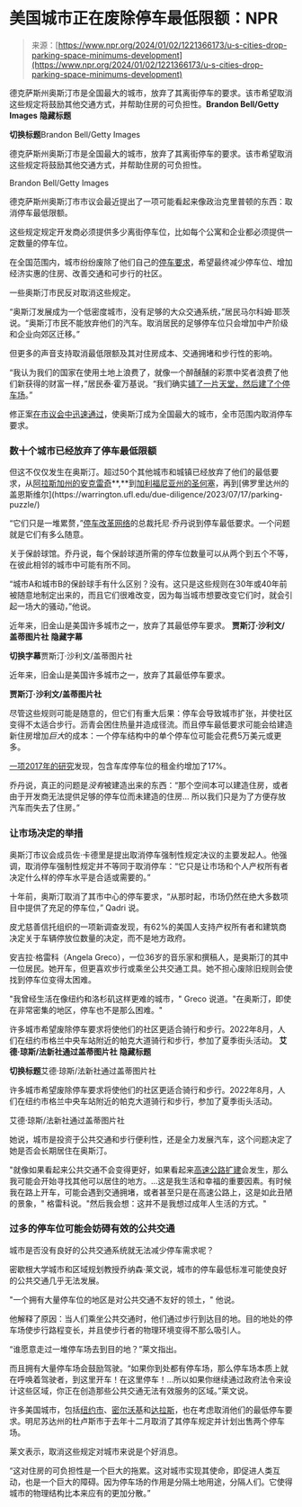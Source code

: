 <!--yml

类别：未分类

日期：2024-05-27 14:28:22

-->

# 美国城市正在废除停车最低限额：NPR

> 来源：[https://www.npr.org/2024/01/02/1221366173/u-s-cities-drop-parking-space-minimums-development](https://www.npr.org/2024/01/02/1221366173/u-s-cities-drop-parking-space-minimums-development)

德克萨斯州奥斯汀市是全国最大的城市，放弃了其离街停车的要求。该市希望取消这些规定将鼓励其他交通方式，并帮助住房的可负担性。**Brandon Bell/Getty Images** ****隐藏标题****

****切换标题****Brandon Bell/Getty Images

德克萨斯州奥斯汀市是全国最大的城市，放弃了其离街停车的要求。该市希望取消这些规定将鼓励其他交通方式，并帮助住房的可负担性。

Brandon Bell/Getty Images

德克萨斯州奥斯汀市市议会最近提出了一项可能看起来像政治克里普顿的东西：取消停车最低限额。

这些规定规定开发商必须提供多少离街停车位，比如每个公寓和企业都必须提供一定数量的停车位。

在全国范围内，城市纷纷废除了他们自己的[停车要求](https://www.npr.org/2023/05/09/1175035781/how-parking-explains-everything)，希望最终减少停车位、增加经济实惠的住房、改善交通和可步行的社区。

一些奥斯汀市民反对取消这些规定。

“奥斯汀发展成为一个低密度城市，没有足够的大众交通系统，”居民马尔科姆·耶茨说。“奥斯汀市民不能放弃他们的汽车。取消居民的足够停车位只会增加中产阶级和企业向郊区迁移。”

但更多的声音支持取消最低限额及其对住房成本、交通拥堵和步行性的影响。

“我认为我们的国家在使用土地上浪费了，就像一个醉醺醺的彩票中奖者浪费了他们新获得的财富一样，”居民泰·霍万基说。“我们确实[铺了一片天堂，然后建了个停车场](https://jonimitchell.com/music/song.cfm?id=13)。”

修正案[在市议会中迅速通过](https://www.kut.org/austin/2023-11-02/austin-becomes-one-of-the-largest-cities-in-the-country-to-get-rid-of-parking-requirements)，使奥斯汀成为全国最大的城市，全市范围内取消停车要求。

### 数十个城市已经放弃了停车最低限额

但这不仅仅发生在奥斯汀。超过50个其他城市和城镇已经放弃了他们的最低要求，从[阿拉斯加州的安克雷奇](https://www.muni.org/Departments/Assembly/PressReleases/Pages/Parking-Minimum-Ordinance.aspx#:~:text=At%20the%20November%2022%20Assembly,Volland%2C%20Kevin%20Cross%20and%20Forrest)**,**到[加利福尼亚州的圣何塞](https://www.sanjoseca.gov/your-government/departments-offices/planning-building-code-enforcement/planning-division/ordinances-proposed-updates/parking-policy-evaluation#:~:text=Ordinances%20%26%20Proposed%20Updates-,Parking%20and%20Transportation%20Demand%20Management%20(TDM)%20Ordinance%20Update,favor%20other%20modes%20of%20transportation.)，再到[佛罗里达州的盖恩斯维尔](https://warrington.ufl.edu/due-diligence/2023/07/17/parking-puzzle/)

“它们只是一堆累赘，”[停车改革网络](https://parkingreform.org/)的总裁托尼·乔丹说到停车最低要求。一个问题就是它们有多么随意。

关于保龄球馆。乔丹说，每个保龄球道所需的停车位数量可以从两个到五个不等，在彼此相邻的城市中可能有所不同。

“城市A和城市B的保龄球手有什么区别？没有。这只是这些规则在30年或40年前被随意地制定出来的，而且它们很难改变，因为每当城市想要改变它们时，就会引起一场大的骚动，”他说。

近年来，旧金山是美国许多城市之一，放弃了其最低停车要求。 **贾斯汀·沙利文/盖蒂图片社** ****隐藏字幕****

****切换字幕****贾斯汀·沙利文/盖蒂图片社

近年来，旧金山是美国许多城市之一，放弃了其最低停车要求。

**贾斯汀·沙利文/盖蒂图片社**

尽管这些规则可能是随意的，但它们有重大后果：停车会导致城市扩张，并使社区变得不太适合步行。沥青会困住热量并造成径流。而且停车最低要求可能会给建造新住房增加*巨大*的成本：一个停车结构中的单个停车位可能会花费5万美元或更多。

[一项2017年的研究](https://www.accessmagazine.org/spring-2017/the-hidden-cost-of-bundled-parking/)发现，包含车库停车位的租金约增加了17%。

乔丹说，真正的问题是*没有*被建造出来的东西：“那个空间本可以建造住房，或者由于开发商无法提供足够的停车位而未建造的住房... 所以我们只是为了方便存放汽车而失去了住房。”

### 让市场决定的举措

奥斯汀市议会成员佐·卡德里是提出取消停车强制性规定决议的主要发起人。他强调，取消停车强制性规定并不等同于取消停车：“它只是让市场和个人产权所有者决定什么样的停车水平是合适或需要的。”

十年前，奥斯汀取消了其市中心的停车要求，“从那时起，市场仍然在绝大多数项目中提供了充足的停车位，” Qadri 说。

皮尤慈善信托组织的一项新调查发现，有62%的美国人支持产权所有者和建筑商决定关于车辆停放位数量的决定，而不是地方政府。

安吉拉·格雷科（Angela Greco），一位36岁的音乐家和撰稿人，是奥斯汀的其中一位居民。她开车，但更喜欢步行或乘坐公共交通工具。她不担心废除旧规则会使找到停车位变得太困难。

"我曾经生活在像纽约和洛杉矶这样更难的城市，" Greco 说道。"在奥斯汀，即使在非常密集的地区，停车也不是那么困难。"

许多城市希望废除停车要求将使他们的社区更适合骑行和步行。2022年8月，人们在纽约市格兰中央车站附近的帕克大道骑行和步行，参加了夏季街头活动。 **艾德·琼斯/法新社通过盖蒂图片社** ****隐藏标题****

****切换标题****艾德·琼斯/法新社通过盖蒂图片社

许多城市希望废除停车要求将使他们的社区更适合骑行和步行。2022年8月，人们在纽约市格兰中央车站附近的帕克大道骑行和步行，参加了夏季街头活动。

艾德·琼斯/法新社通过盖蒂图片社

她说，城市是投资于公共交通和步行便利性，还是全力发展汽车，这个问题决定了她是否会长期居住在奥斯汀。

"就像如果看起来公共交通不会变得更好，如果看起来[高速公路扩建](https://www.kut.org/transportation/2023-10-16/austin-i-35-expansion-displacements)会发生，那么我可能会开始寻找其他可以居住的地方。...这是我生活和幸福的重要因素。有时候我在路上开车，可能会遇到交通拥堵，或者甚至只是在高速公路上，这是如此丑陋的景象，" 格雷科说。"然后我会想：这并不是我想过成年人生活的方式。"

### 过多的停车位可能会妨碍有效的公共交通

城市是否没有良好的公共交通系统就无法减少停车需求呢？

密歇根大学城市和区域规划教授乔纳森·莱文说，城市的停车最低标准可能使良好的公共交通几乎无法发展。

"一个拥有大量停车位的地区是对公共交通不友好的领土，" 他说。

他解释了原因：当人们乘坐公共交通时，他们通过步行到达目的地。目的地处的停车场使步行路程变长，并且使步行者的物理环境变得不那么吸引人。

“谁愿意走过一堆停车场去到目的地？”莱文指出。

而且拥有大量停车场会鼓励驾驶。“如果你到处都有停车场，那么停车场本质上就在呼唤着驾驶者，到这里开车！在这里停车！…所以如果你继续通过政府法令来设计这些区域，你正在创造那些公共交通无法有效服务的区域。”莱文说。

许多美国城市，包括[纽约市](https://www.nyc.gov/office-of-the-mayor/news/692-23/mayor-adams-launches-historic-effort-build-a-little-more-housing-every-neighborhood-)、[密尔沃基](https://www.wpr.org/milwaukee-zoning-code-housing-growing-mke)和[达拉斯](https://www.keranews.org/news/2023-09-06/dallas-officials-discussing-possible-elimination-of-minimum-parking-requirements-in-the-city)，也在考虑取消他们的最低停车要求。明尼苏达州的杜卢斯市于去年十二月取消了其停车规定并计划出售两个停车场。

莱文表示，取消这些规定对城市来说是个好消息。

“这对住房的可负担性是一个巨大的拖累。这对城市实现其使命，即促进人类互动，也是一个巨大的障碍。因为停车场的作用是分隔土地用途，分隔人们。它使得城市的物理结构比本来应有的更加分散。”
